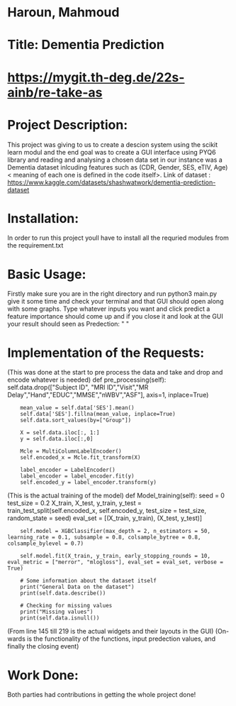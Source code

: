 # Haroun, Mahmoud 

# Title: Dementia Prediction 

# https://mygit.th-deg.de/22s-ainb/re-take-as

# Project Description:
This project was giving to us to create a descion system using the scikit learn modul and the end goal was to create a GUI interface using PYQ6 library and reading and analysing a chosen data set in our instance was a Dementia dataset inlcuding features such as (CDR, Gender, SES, eTIV, Age) < meaning of each one is defined in the code itself>. Link of dataset : https://www.kaggle.com/datasets/shashwatwork/dementia-prediction-dataset

# Installation:
In order to run this project youll have to install all the requried modules from the requirement.txt 

# Basic Usage:
Firstly make sure you are in the right directory and run python3 main.py give it some time and check your terminal and that GUI should open along with some graphs. Type whatever inputs you want and click predict a feature importance should come up and if you close it and look at the GUI your result should seen as Predection: " " 

# Implementation of the Requests:
(This was done at the start to pre process the data and take and drop and encode whatever is needed)
def pre_processing(self):
        self.data.drop(["Subject ID", "MRI ID","Visit","MR Delay","Hand","EDUC","MMSE","nWBV","ASF"], axis=1, inplace=True)

        mean_value = self.data['SES'].mean()
        self.data['SES'].fillna(mean_value, inplace=True)
        self.data.sort_values(by=["Group"])

        X = self.data.iloc[:, 1:]
        y = self.data.iloc[:,0]

        Mcle = MultiColumnLabelEncoder()
        self.encoded_x = Mcle.fit_transform(X)

        label_encoder = LabelEncoder()
        label_encoder = label_encoder.fit(y)
        self.encoded_y = label_encoder.transform(y)

(This is the actual training of the model)
def Model_training(self):
        seed = 0
        test_size = 0.2
        X_train, X_test, y_train, y_test = train_test_split(self.encoded_x, self.encoded_y, test_size = test_size, random_state = seed)
        eval_set = [(X_train, y_train), (X_test, y_test)]

        self.model = XGBClassifier(max_depth = 2, n_estimators = 50, learning_rate = 0.1, subsample = 0.8, colsample_bytree = 0.8, colsample_bylevel = 0.7)

        self.model.fit(X_train, y_train, early_stopping_rounds = 10, eval_metric = ["merror", "mlogloss"], eval_set = eval_set, verbose = True)

        # Some information about the dataset itself 
        print("General Data on the dataset")
        print(self.data.describe())

        # Checking for missing values 
        print("Missing values")
        print(self.data.isnull())

(From line 145 till 219 is the actual widgets and their layouts in the GUI)
(On-wards is the functionality of the functions, input predection values, and finally the closing event)

# Work Done:
Both parties had contributions in getting the whole project done!
